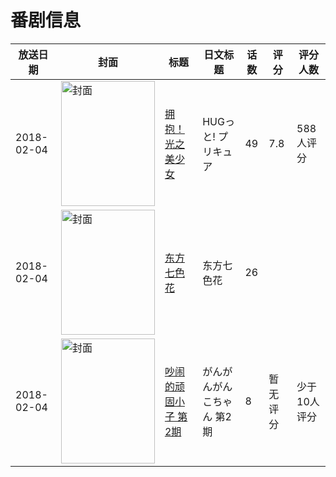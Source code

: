 # 番剧信息

|放送日期|封面|标题|日文标题|话数|评分|评分人数|
|---|---|---|---|---|---|---|
|2018-02-04|<img src="//lain.bgm.tv/pic/cover/c/21/31/228046_THyGs.jpg" alt="封面" style="width:150px;height:200px;object-fit:cover;">|[拥抱！光之美少女](https://bangumi.tv/subject/228046)|HUGっと! プリキュア|49|7.8|588人评分|
|2018-02-04|<img src="//lain.bgm.tv/pic/cover/c/c2/93/237158_tD0zw.jpg" alt="封面" style="width:150px;height:200px;object-fit:cover;">|[东方七色花](https://bangumi.tv/subject/237158)|东方七色花|26|||
|2018-02-04|<img src="//lain.bgm.tv/pic/cover/c/98/76/238831_Kzvbk.jpg" alt="封面" style="width:150px;height:200px;object-fit:cover;">|[吵闹的顽固小子 第2期](https://bangumi.tv/subject/238831)|がんがんがんこちゃん 第2期|8|暂无评分|少于10人评分|
